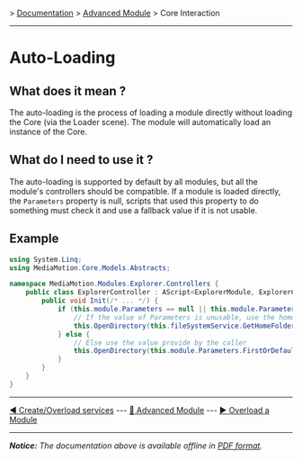\> [Documentation](../index.md) \> [Advanced Module](index.md) \> Core Interaction

----------

Auto-Loading
============

What does it mean ?
--------------------
The auto-loading is the process of loading a module directly without loading the Core (via the Loader scene). The module will automatically load an instance of the Core.

What do I need to use it ?
--------------------------
The auto-loading is supported by default by all modules, but all the module's controllers should be compatible. If a module is loaded directly, the `Parameters` property is null, scripts that used this property to do something must check it and use a fallback value if it is not usable.

Example
-------
```csharp
using System.Linq;
using MediaMotion.Core.Models.Abstracts;

namespace MediaMotion.Modules.Explorer.Controllers {
	public class ExplorerController : AScript<ExplorerModule, ExplorerController> {
		public void Init(/* ... */) {
			if (this.module.Parameters == null || this.module.Parameters.Count(parameter => parameter is IFolder) == 0) {
				// If the value of Parameters is unusable, use the home folder as fallback
				this.OpenDirectory(this.fileSystemService.GetHomeFolder());
			} else {
				// Else use the value provide by the caller
				this.OpenDirectory(this.module.Parameters.FirstOrDefault(parameter => parameter is IFolder) as IFolder);
			}
		}
	}
}
```

----------

[:arrow_backward: Create/Overload services](createService.md) --- [:arrow_up_small: Advanced Module](index.md) --- [:arrow_forward: Overload a Module](overloadModule.md)

----------
*__Notice:__ The documentation above is available offline in [PDF format](../doc.pdf).*